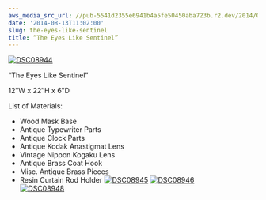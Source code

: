 ```yaml
---
aws_media_src_url: //pub-5541d2355e6941b4a5fe50450aba723b.r2.dev/2014/08/dsc08944.jpg
date: '2014-08-13T11:02:00'
slug: the-eyes-like-sentinel
title: “The Eyes Like Sentinel”
---
```


 [![DSC08944](//pub-5541d2355e6941b4a5fe50450aba723b.r2.dev/2014/08/dsc08944.jpg?w=602&h=903)](//pub-5541d2355e6941b4a5fe50450aba723b.r2.dev/2014/08/dsc08944.jpg)

 “The Eyes Like Sentinel”

 12″W x 22″H x 6″D

 List of Materials:

  * Wood Mask Base
 * Antique Typewriter Parts
 * Antique Clock Parts
 * Antique Kodak Anastigmat Lens
 * Vintage Nippon Kogaku Lens
 * Antique Brass Coat Hook
 * Misc. Antique Brass Pieces
 * Resin Curtain Rod Holder
  [![DSC08945](//pub-5541d2355e6941b4a5fe50450aba723b.r2.dev/2014/08/dsc08945.jpg?w=602&h=903)](//pub-5541d2355e6941b4a5fe50450aba723b.r2.dev/2014/08/dsc08945.jpg) [![DSC08946](//pub-5541d2355e6941b4a5fe50450aba723b.r2.dev/2014/08/dsc08946.jpg?w=602&h=903)](//pub-5541d2355e6941b4a5fe50450aba723b.r2.dev/2014/08/dsc08946.jpg)[  
 ![DSC08948](//pub-5541d2355e6941b4a5fe50450aba723b.r2.dev/2014/08/dsc08948.jpg?w=602&h=903)](//pub-5541d2355e6941b4a5fe50450aba723b.r2.dev/2014/08/dsc08948.jpg)